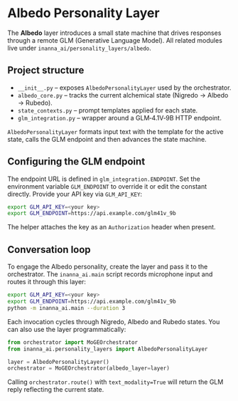 # Albedo Personality Layer

The **Albedo** layer introduces a small state machine that drives responses through a remote GLM (Generative Language Model). All related modules live under `inanna_ai/personality_layers/albedo`.

## Project structure

- `__init__.py` – exposes `AlbedoPersonalityLayer` used by the orchestrator.
- `albedo_core.py` – tracks the current alchemical state (Nigredo → Albedo → Rubedo).
- `state_contexts.py` – prompt templates applied for each state.
- `glm_integration.py` – wrapper around a GLM‑4.1V‑9B HTTP endpoint.

`AlbedoPersonalityLayer` formats input text with the template for the active state, calls the GLM endpoint and then advances the state machine.

## Configuring the GLM endpoint

The endpoint URL is defined in `glm_integration.ENDPOINT`. Set the environment variable `GLM_ENDPOINT` to override it or edit the constant directly. Provide your API key via `GLM_API_KEY`:

```bash
export GLM_API_KEY=<your key>
export GLM_ENDPOINT=https://api.example.com/glm41v_9b
```

The helper attaches the key as an `Authorization` header when present.

## Conversation loop

To engage the Albedo personality, create the layer and pass it to the orchestrator. The `inanna_ai.main` script records microphone input and routes it through this layer:

```bash
export GLM_API_KEY=<your key>
export GLM_ENDPOINT=https://api.example.com/glm41v_9b
python -m inanna_ai.main --duration 3
```

Each invocation cycles through Nigredo, Albedo and Rubedo states. You can also use the layer programmatically:

```python
from orchestrator import MoGEOrchestrator
from inanna_ai.personality_layers import AlbedoPersonalityLayer

layer = AlbedoPersonalityLayer()
orchestrator = MoGEOrchestrator(albedo_layer=layer)
```

Calling `orchestrator.route()` with `text_modality=True` will return the GLM reply reflecting the current state.
